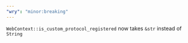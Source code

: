 ```yaml
---
"wry": "minor:breaking"
---
```


`WebContext::is_custom_protocol_registered` now takes `&str` instead of `String`
